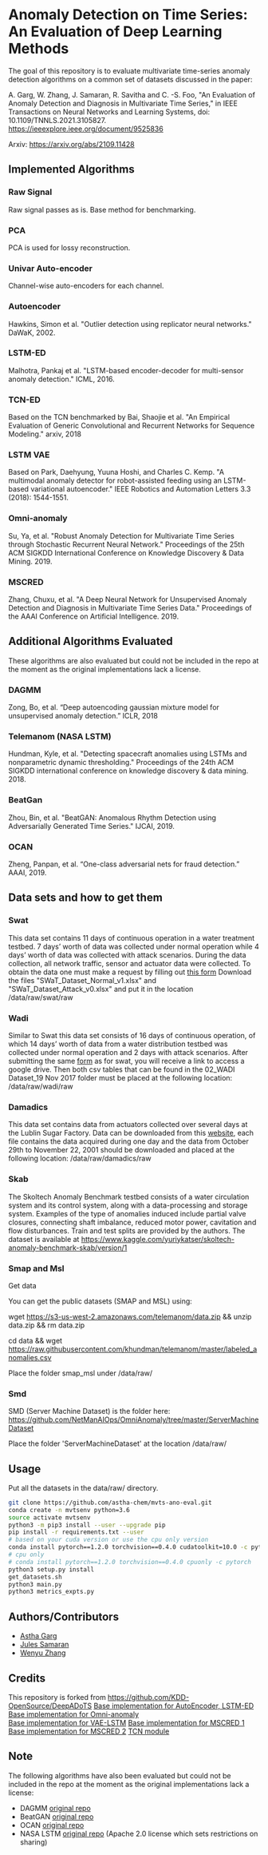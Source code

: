 # Anomaly Detection on Time Series: An Evaluation of Deep Learning Methods

The goal of this repository is to evaluate multivariate time-series anomaly detection algorithms on a common set of datasets discussed in the paper:

A. Garg, W. Zhang, J. Samaran, R. Savitha and C. -S. Foo, "An Evaluation of Anomaly Detection and Diagnosis in Multivariate Time Series," in IEEE Transactions on Neural Networks and Learning Systems, doi: 10.1109/TNNLS.2021.3105827.
https://ieeexplore.ieee.org/document/9525836

Arxiv: https://arxiv.org/abs/2109.11428

## Implemented Algorithms

### Raw Signal
Raw signal passes as is. Base method for benchmarking.

### PCA
PCA is used for lossy reconstruction. 

### Univar Auto-encoder
Channel-wise auto-encoders for each channel. 

### Autoencoder
Hawkins, Simon et al. "Outlier detection using replicator neural networks." DaWaK, 2002.

### LSTM-ED
Malhotra, Pankaj et al. "LSTM-based encoder-decoder for multi-sensor anomaly detection." ICML, 2016.

### TCN-ED
Based on the TCN benchmarked by Bai, Shaojie et al. "An Empirical Evaluation of Generic Convolutional and Recurrent Networks for Sequence Modeling." arxiv, 2018

### LSTM VAE
Based on Park, Daehyung, Yuuna Hoshi, and Charles C. Kemp. "A multimodal anomaly detector for robot-assisted feeding using an LSTM-based variational autoencoder." IEEE Robotics and Automation Letters 3.3 (2018): 1544-1551.

### Omni-anomaly
Su, Ya, et al. "Robust Anomaly Detection for Multivariate Time Series through Stochastic Recurrent Neural Network." Proceedings of the 25th ACM SIGKDD International Conference on Knowledge Discovery & Data Mining. 2019.

### MSCRED
Zhang, Chuxu, et al. "A Deep Neural Network for Unsupervised Anomaly Detection and Diagnosis in Multivariate Time Series Data." Proceedings of the AAAI Conference on Artificial Intelligence. 2019.

## Additional Algorithms Evaluated

These algorithms are also evaluated but could not be included in the repo at the moment as the original implementations lack a license.

### DAGMM

Zong, Bo, et al. “Deep autoencoding gaussian mixture model for unsupervised anomaly detection.” ICLR, 2018

### Telemanom (NASA LSTM)
Hundman, Kyle, et al. "Detecting spacecraft anomalies using LSTMs and nonparametric dynamic thresholding." Proceedings of the 24th ACM SIGKDD international conference on knowledge discovery & data mining. 2018.

### BeatGan

Zhou, Bin, et al. "BeatGAN: Anomalous Rhythm Detection using Adversarially Generated Time Series." IJCAI, 2019.

### OCAN

Zheng, Panpan, et al. “One-class adversarial nets for fraud detection.” AAAI, 2019.

## Data sets and how to get them

### Swat
This data set contains 11 days of continuous operation in a water treatment testbed. 7 days’ worth of data was collected 
under normal operation while 4 days’ worth of data was collected with attack scenarios.  During the data collection, all 
network traffic, sensor and actuator data were collected.
To obtain the data one must make a request by filling out 
[this form](https://docs.google.com/forms/d/e/1FAIpQLSfnbjv7ZnDNmV_5ge7OfUc_O_h5yUnj708TFL8dD3o3Yoj9Fw/viewform)
Download the files "SWaT_Dataset_Normal_v1.xlsx" and "SWaT_Dataset_Attack_v0.xlsx" and put it in the location <root-of-the-project>/data/raw/swat/raw

### Wadi
Similar to Swat this data set consists of 16 days of continuous operation, of which 14 days’ worth of data from a water 
distribution testbed was collected under normal operation and 2 days with attack scenarios.
After submitting the same 
[form](https://docs.google.com/forms/d/e/1FAIpQLSfnbjv7ZnDNmV_5ge7OfUc_O_h5yUnj708TFL8dD3o3Yoj9Fw/viewform) as for swat, 
you will receive a link to access a google drive.
Then both csv tables that can be found in the 02_WADI Dataset_19 Nov 2017 folder must be placed at the following 
location: <root-of-the-project>/data/raw/wadi/raw

### Damadics
This data set contains data from actuators collected over several days at the Lublin Sugar Factory.
Data can be downloaded from this [website](https://iair.mchtr.pw.edu.pl/Damadics), each file contains the data acquired 
during one day and the data from October 29th to November 22, 2001 should be downloaded and placed at the following 
location: <root-of-the-project>/data/raw/damadics/raw

### Skab
The Skoltech Anomaly Benchmark testbed consists of a water circulation system and its control system, along with a data-processing and storage system. Examples of the type of anomalies induced include partial valve closures, connecting shaft imbalance, reduced motor power, cavitation and flow disturbances. Train and test splits are provided by the authors. 
The dataset is available at https://www.kaggle.com/yuriykatser/skoltech-anomaly-benchmark-skab/version/1

### Smap and Msl
Get data

You can get the public datasets (SMAP and MSL) using:

wget https://s3-us-west-2.amazonaws.com/telemanom/data.zip && unzip data.zip && rm data.zip

cd data && wget https://raw.githubusercontent.com/khundman/telemanom/master/labeled_anomalies.csv

Place the folder smap_msl under <root-of-the-project>/data/raw/

### Smd
SMD (Server Machine Dataset) is the folder here: 
https://github.com/NetManAIOps/OmniAnomaly/tree/master/ServerMachineDataset

Place the folder 'ServerMachineDataset' at the location <root-of-the-project>/data/raw/

## Usage
Put all the datasets in the data/raw/ directory. 

```bash
git clone https://github.com/astha-chem/mvts-ano-eval.git
conda create -n mvtsenv python=3.6
source activate mvtsenv
python3 -m pip3 install --user --upgrade pip
pip install -r requirements.txt --user
# based on your cuda version or use the cpu only version
conda install pytorch==1.2.0 torchvision==0.4.0 cudatoolkit=10.0 -c pytorch 
# cpu only
# conda install pytorch==1.2.0 torchvision==0.4.0 cpuonly -c pytorch
python3 setup.py install
get_datasets.sh
python3 main.py
python3 metrics_expts.py
```


## Authors/Contributors
* [Astha Garg](https://github.com/astha-chem)
* [Jules Samaran](https://github.com/jules-samaran)
* [Wenyu Zhang](https://github.com/zwenyu)


## Credits
This repository is forked from https://github.com/KDD-OpenSource/DeepADoTS
[Base implementation for AutoEncoder, LSTM-ED](https://github.com/KDD-OpenSource/DeepADoTS)
[Base implementation for Omni-anomaly](https://github.com/NetManAIOps/OmniAnomaly)  
[Base implementation for VAE-LSTM](https://github.com/TimyadNyda/Variational-Lstm-Autoencoder)
[Base implementation for MSCRED 1](https://github.com/Zhang-Zhi-Jie/Pytorch-MSCRED) [Base implementation for MSCRED 2](https://github.com/SKvtun/MSCRED-Pytorch)
[TCN module](https://github.com/locuslab/TCN)

## Note
The following algorithms have also been evaluated but could not be included in the repo at the moment as the original implementations lack a license:
- DAGMM [original repo](https://github.com/danieltan07/dagmm)
- BeatGAN [original repo](https://github.com/Vniex/BeatGAN)
- OCAN [original repo](https://github.com/PanpanZheng/OCAN)
- NASA LSTM [original repo](https://github.com/khundman/telemanom) (Apache 2.0 license which sets restrictions on sharing)

